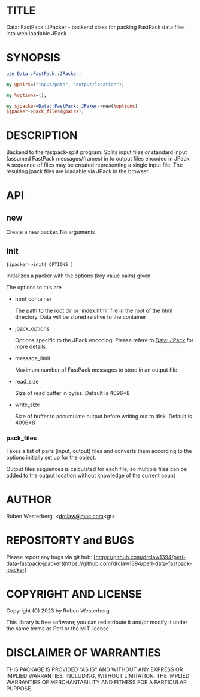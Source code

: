 # TITLE

Data::FastPack::JPacker - backend class for packing FastPack data files into web loadable JPack

# SYNOPSIS

```perl
use Data::FastPack::JPacker;

my @pairs=("input/path", "output/location");

my %options=();

my $jpacker=Data::FastPack::JPaker->new(%options)
$jpacker->pack_files(@pairs);

```

# DESCRIPTION

Backend to the fastpack-split program. Splits input files or standard input
(assumed FastPack messages/frames) in to output files encoded in JPack. A
sequence of files may be created representing a single input file. The
resulting jpack files are loadable via JPack in the browser

# API

## new

Create a new packer. No arguments

## init

```
$jpacker->init( OPTIONS )
```

Initializes a packer with the options (key value pairs) given

The options to this are 

- html\_container

    The path to the root dir or 'index.html' file in the root of the html
    directory. Data will be stored relative to the container

- jpack\_options

    Options specific to the JPack encoding. Please refere to [Data::JPack](https://metacpan.org/pod/Data%3A%3AJPack) for
    more details

- message\_limit

    Maximum number of FastPack messages to store in an output file

- read\_size

    Size of read buffer in bytes. Default is 4096\*8

- write\_size

    Size of buffer to accumulate output before writing out to disk. Default is 4096\*8

### pack\_files

Takes a list of pairs (input, output) files and converts them according to the
options initially set up for the object.

Output files sequences is calculated for each file, so multiple files can be
added to the output location without knowledge of the current count

# AUTHOR

Ruben Westerberg, &lt;drclaw@mac.com&lt;gt>

# REPOSITORTY and BUGS

Please report any bugs via git hub: [https://github.com/drclaw1394/perl-data-fastpack-jpacker](https://github.com/drclaw1394/perl-data-fastpack-jpacker)

# COPYRIGHT AND LICENSE

Copyright (C) 2023 by Ruben Westerberg

This library is free software; you can redistribute it and/or modify it under
the same terms as Perl or the MIT license.

# DISCLAIMER OF WARRANTIES

THIS PACKAGE IS PROVIDED "AS IS" AND WITHOUT ANY EXPRESS OR IMPLIED WARRANTIES,
INCLUDING, WITHOUT LIMITATION, THE IMPLIED WARRANTIES OF MERCHANTABILITY AND
FITNESS FOR A PARTICULAR PURPOSE.
